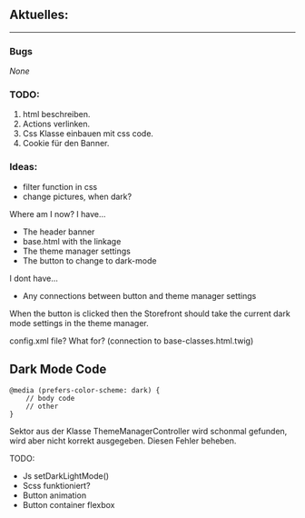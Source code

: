 ## Aktuelles:

---
### Bugs
_None_

### TODO:
1. html beschreiben.
2. Actions verlinken.
3. Css Klasse einbauen mit css code.
4. Cookie für den Banner.

### Ideas:

- filter function in css
- change pictures, when dark?


Where am I now? I have...

- The header banner
- base.html with the linkage
- The theme manager settings
- The button to change to dark-mode

I dont have...

- Any connections between button and theme manager settings

When the button is clicked then the Storefront should take the current dark mode settings in the theme manager.

config.xml file? What for? (connection to base-classes.html.twig)

## Dark Mode Code

````
@media (prefers-color-scheme: dark) {
    // body code
    // other
}
````

Sektor aus der Klasse ThemeManagerController wird schonmal gefunden, wird aber nicht korrekt ausgegeben. Diesen Fehler beheben.

TODO:
- Js setDarkLightMode()
- Scss funktioniert?
- Button animation
- Button container flexbox



